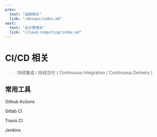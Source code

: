 ```yaml
---
prev:
  text: "运维相关"
  link: "/devops/index.md"
next:
  text: "云计算相关"
  link: "/cloud-computing/index.md"
---
```


# CI/CD 相关

> 持续集成 / 持续交付 ( Continuous Integration / Continuous Delivery )

## 常用工具

Github Actions

Gitlab CI

Travis CI

Jenkins
